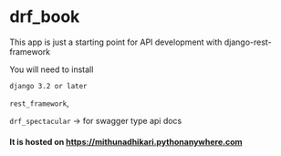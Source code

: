 # drf_book
This app is just a starting point for API development with django-rest-framework

You will need to install 



`django 3.2 or later`


`rest_framework`,


`drf_spectacular` -> for swagger type api docs


#### It is hosted on https://mithunadhikari.pythonanywhere.com
